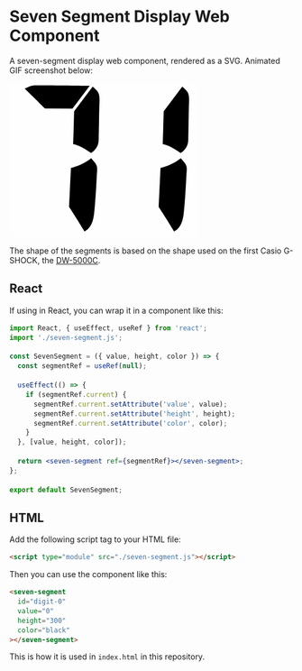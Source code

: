 # Seven Segment Display Web Component

A seven-segment display web component, rendered as a SVG. Animated GIF screenshot below:

![seven-segment](./screenshot.gif)

The shape of the segments is based on the shape used on the first Casio G-SHOCK, the [DW-5000C](https://gshock.casio.com/intl/products/collection/origin/5000_5600/).

## React

If using in React, you can wrap it in a component like this:

```jsx
import React, { useEffect, useRef } from 'react';
import './seven-segment.js';

const SevenSegment = ({ value, height, color }) => {
  const segmentRef = useRef(null);

  useEffect(() => {
    if (segmentRef.current) {
      segmentRef.current.setAttribute('value', value);
      segmentRef.current.setAttribute('height', height);
      segmentRef.current.setAttribute('color', color);
    }
  }, [value, height, color]);

  return <seven-segment ref={segmentRef}></seven-segment>;
};

export default SevenSegment;
```

## HTML

Add the following script tag to your HTML file:

```html
<script type="module" src="./seven-segment.js"></script>
```

Then you can use the component like this:

```html
<seven-segment
  id="digit-0"
  value="0"
  height="300"
  color="black"
></seven-segment>
```

This is how it is used in `index.html` in this repository.

